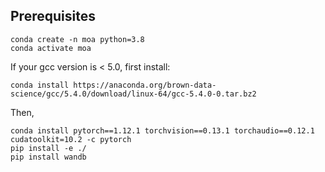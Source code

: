 ## Prerequisites
```
conda create -n moa python=3.8
conda activate moa
```
If your gcc version is < 5.0, first install:
```
conda install https://anaconda.org/brown-data-science/gcc/5.4.0/download/linux-64/gcc-5.4.0-0.tar.bz2
```

Then,
```
conda install pytorch==1.12.1 torchvision==0.13.1 torchaudio==0.12.1 cudatoolkit=10.2 -c pytorch
pip install -e ./
pip install wandb
```